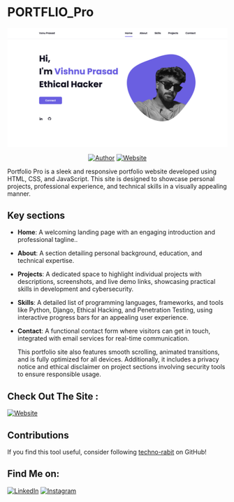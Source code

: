 # PORTFLIO_Pro

<p align="center">
<a href="#"><img title="web" src="web.png"></a>
</p>

<p align="center">
<a href="https://github.com/vxnuprasad"><img title="Author" src="https://img.shields.io/badge/Author-Vishnu-yellow.svg?style=for-the-badge&logo=github"></a>
<a href="https://vxnuprasad.github.io/"><img title="Website" src="https://img.shields.io/badge/Website-Portflio--Site-green.svg?style=for-the-badge&logo=sites"></a>
</p>

Portfolio Pro is a sleek and responsive portfolio website developed using HTML, CSS, and JavaScript. This site is designed to showcase personal projects, professional experience, and technical skills in a visually appealing manner.

## Key sections

- **Home**: A welcoming landing page with an engaging introduction and professional tagline..
- **About**: A section detailing personal background, education, and technical expertise.
- **Projects**: A dedicated space to highlight individual projects with descriptions, screenshots, and live demo links, showcasing practical skills in development and cybersecurity.
- **Skills**: A detailed list of programming languages, frameworks, and tools like Python, Django, Ethical Hacking, and Penetration Testing, using interactive progress bars for an appealing user experience.
- **Contact**: A functional contact form where visitors can get in touch, integrated with email services for real-time communication.

  This portfolio site also features smooth scrolling, animated transitions, and is fully optimized for all devices. Additionally, it includes a privacy notice and ethical disclaimer on project sections involving security tools to ensure responsible usage.

## Check Out The Site :
<p align="left">
<a href="https://vxnuprasad.github.io/"><img title="Website" src="https://img.shields.io/badge/Website-Portflio--Site-green.svg?style=for-the-badge&logo=sites"></a>
</p>


## Contributions

If you find this tool useful, consider following [techno-rabit](https://github.com/techno-rabit) on GitHub!

## Find Me on:

[![LinkedIn](https://img.shields.io/badge/LinkedIn-VishnuPrasad-blue?style=for-the-badge&logo=LinkedIn)](https://www.linkedin.com/in/vxnuprasad)
[![Instagram](https://img.shields.io/badge/IG-%40__.v.shnu-red?style=for-the-badge&logo=instagram)](https://www.instagram.com/__.v.shnu/)
